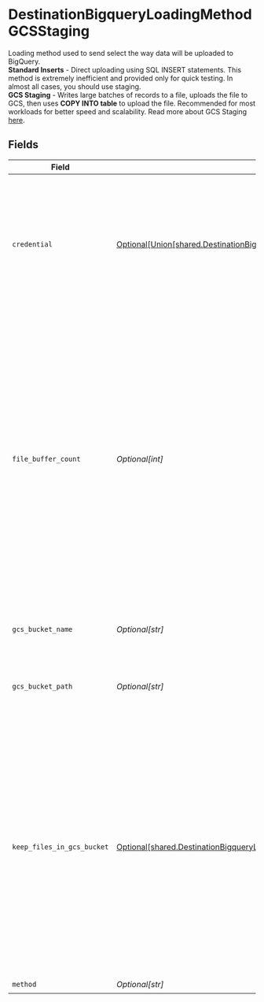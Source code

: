 # DestinationBigqueryLoadingMethodGCSStaging

Loading method used to send select the way data will be uploaded to BigQuery. <br/><b>Standard Inserts</b> - Direct uploading using SQL INSERT statements. This method is extremely inefficient and provided only for quick testing. In almost all cases, you should use staging. <br/><b>GCS Staging</b> - Writes large batches of records to a file, uploads the file to GCS, then uses <b>COPY INTO table</b> to upload the file. Recommended for most workloads for better speed and scalability. Read more about GCS Staging <a href="https://docs.airbyte.com/integrations/destinations/bigquery#gcs-staging">here</a>.


## Fields

| Field                                                                                                                                                                                                                                                                                           | Type                                                                                                                                                                                                                                                                                            | Required                                                                                                                                                                                                                                                                                        | Description                                                                                                                                                                                                                                                                                     | Example                                                                                                                                                                                                                                                                                         |
| ----------------------------------------------------------------------------------------------------------------------------------------------------------------------------------------------------------------------------------------------------------------------------------------------- | ----------------------------------------------------------------------------------------------------------------------------------------------------------------------------------------------------------------------------------------------------------------------------------------------- | ----------------------------------------------------------------------------------------------------------------------------------------------------------------------------------------------------------------------------------------------------------------------------------------------- | ----------------------------------------------------------------------------------------------------------------------------------------------------------------------------------------------------------------------------------------------------------------------------------------------- | ----------------------------------------------------------------------------------------------------------------------------------------------------------------------------------------------------------------------------------------------------------------------------------------------- |
| `credential`                                                                                                                                                                                                                                                                                    | [Optional[Union[shared.DestinationBigqueryLoadingMethodGCSStagingCredentialHMACKey]]](undefined/models/shared/destinationbigqueryloadingmethodgcsstagingcredential.md)                                                                                                                          | :heavy_check_mark:                                                                                                                                                                                                                                                                              | An HMAC key is a type of credential and can be associated with a service account or a user account in Cloud Storage. Read more <a href="https://cloud.google.com/storage/docs/authentication/hmackeys">here</a>.                                                                                |                                                                                                                                                                                                                                                                                                 |
| `file_buffer_count`                                                                                                                                                                                                                                                                             | *Optional[int]*                                                                                                                                                                                                                                                                                 | :heavy_minus_sign:                                                                                                                                                                                                                                                                              | Number of file buffers allocated for writing data. Increasing this number is beneficial for connections using Change Data Capture (CDC) and up to the number of streams within a connection. Increasing the number of file buffers past the maximum number of streams has deteriorating effects | 10                                                                                                                                                                                                                                                                                              |
| `gcs_bucket_name`                                                                                                                                                                                                                                                                               | *Optional[str]*                                                                                                                                                                                                                                                                                 | :heavy_check_mark:                                                                                                                                                                                                                                                                              | The name of the GCS bucket. Read more <a href="https://cloud.google.com/storage/docs/naming-buckets">here</a>.                                                                                                                                                                                  | airbyte_sync                                                                                                                                                                                                                                                                                    |
| `gcs_bucket_path`                                                                                                                                                                                                                                                                               | *Optional[str]*                                                                                                                                                                                                                                                                                 | :heavy_check_mark:                                                                                                                                                                                                                                                                              | Directory under the GCS bucket where data will be written.                                                                                                                                                                                                                                      | data_sync/test                                                                                                                                                                                                                                                                                  |
| `keep_files_in_gcs_bucket`                                                                                                                                                                                                                                                                      | [Optional[shared.DestinationBigqueryLoadingMethodGCSStagingGCSTmpFilesAfterwardProcessing]](undefined/models/shared/destinationbigqueryloadingmethodgcsstaginggcstmpfilesafterwardprocessing.md)                                                                                                | :heavy_minus_sign:                                                                                                                                                                                                                                                                              | This upload method is supposed to temporary store records in GCS bucket. By this select you can chose if these records should be removed from GCS when migration has finished. The default "Delete all tmp files from GCS" value is used if not set explicitly.                                 |                                                                                                                                                                                                                                                                                                 |
| `method`                                                                                                                                                                                                                                                                                        | *Optional[str]*                                                                                                                                                                                                                                                                                 | :heavy_check_mark:                                                                                                                                                                                                                                                                              | N/A                                                                                                                                                                                                                                                                                             |                                                                                                                                                                                                                                                                                                 |